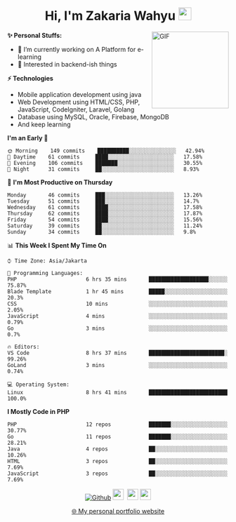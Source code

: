 <h1 align="center">Hi, I'm Zakaria Wahyu <img src="https://github.com/TheDudeThatCode/TheDudeThatCode/blob/master/Assets/Hi.gif" width="29px"></h1>

<img align="right" alt="GIF" height="175px" src="https://www.nayakapratama.co.id/wp-content/uploads/2019/07/Website-Maintenance.gif" />

**✨ Personal Stuffs:**
- 🔭 I’m currently working on A Platform for e-learning 
- 🌱 Interested in backend-ish things

**⚡ Technologies**
- Mobile application development using java
- Web Development using HTML/CSS, PHP, JavaScript, CodeIgniter, Laravel, Golang
- Database using MySQL, Oracle, Firebase, MongoDB
- And keep learning

<!--START_SECTION:waka-->
**I'm an Early 🐤** 

```text
🌞 Morning    149 commits    ██████████░░░░░░░░░░░░░░░   42.94% 
🌆 Daytime    61 commits     ████░░░░░░░░░░░░░░░░░░░░░   17.58% 
🌃 Evening    106 commits    ███████░░░░░░░░░░░░░░░░░░   30.55% 
🌙 Night      31 commits     ██░░░░░░░░░░░░░░░░░░░░░░░   8.93%

```
📅 **I'm Most Productive on Thursday** 

```text
Monday       46 commits     ███░░░░░░░░░░░░░░░░░░░░░░   13.26% 
Tuesday      51 commits     ███░░░░░░░░░░░░░░░░░░░░░░   14.7% 
Wednesday    61 commits     ████░░░░░░░░░░░░░░░░░░░░░   17.58% 
Thursday     62 commits     ████░░░░░░░░░░░░░░░░░░░░░   17.87% 
Friday       54 commits     ████░░░░░░░░░░░░░░░░░░░░░   15.56% 
Saturday     39 commits     ██░░░░░░░░░░░░░░░░░░░░░░░   11.24% 
Sunday       34 commits     ██░░░░░░░░░░░░░░░░░░░░░░░   9.8%

```


📊 **This Week I Spent My Time On** 

```text
⌚︎ Time Zone: Asia/Jakarta

💬 Programming Languages: 
PHP                      6 hrs 35 mins       ███████████████████░░░░░░   75.87% 
Blade Template           1 hr 45 mins        █████░░░░░░░░░░░░░░░░░░░░   20.3% 
CSS                      10 mins             ░░░░░░░░░░░░░░░░░░░░░░░░░   2.05% 
JavaScript               4 mins              ░░░░░░░░░░░░░░░░░░░░░░░░░   0.79% 
Go                       3 mins              ░░░░░░░░░░░░░░░░░░░░░░░░░   0.7%

🔥 Editors: 
VS Code                  8 hrs 37 mins       ████████████████████████░   99.26% 
GoLand                   3 mins              ░░░░░░░░░░░░░░░░░░░░░░░░░   0.74%

💻 Operating System: 
Linux                    8 hrs 41 mins       █████████████████████████   100.0%

```

**I Mostly Code in PHP** 

```text
PHP                      12 repos            ███████░░░░░░░░░░░░░░░░░░   30.77% 
Go                       11 repos            ███████░░░░░░░░░░░░░░░░░░   28.21% 
Java                     4 repos             ██░░░░░░░░░░░░░░░░░░░░░░░   10.26% 
HTML                     3 repos             ██░░░░░░░░░░░░░░░░░░░░░░░   7.69% 
JavaScript               3 repos             ██░░░░░░░░░░░░░░░░░░░░░░░   7.69%

```



<!--END_SECTION:waka-->

<p align="center">
<a href="https://github.com/zakariawahyu" target="_blank"><img alt="Github" src="https://img.shields.io/badge/GitHub-%2312100E.svg?&style=for-the-badge&logo=Github&logoColor=white" /></a>
<a href="https://www.twitter.com/_zakariawahyu"><img src="https://img.shields.io/badge/twitter-%231DA1F2.svg?&style=for-the-badge&logo=twitter&logoColor=white" height=25></a> 
<a href="https://www.linkedin.com/in/zakariawahyu"><img src="https://img.shields.io/badge/linkedin-%230077B5.svg?&style=for-the-badge&logo=linkedin&logoColor=white" height=25></a> 
<a href="https://www.instagram.com/_zakariawahyu"><img src="https://img.shields.io/badge/instagram-%23E4405F.svg?&style=for-the-badge&logo=instagram&logoColor=white" height=25></a></p>
<p align="center"><a href="https://www.zakariawahyu.com" target="_blank">🌐 My personal portfolio website</a></p>
